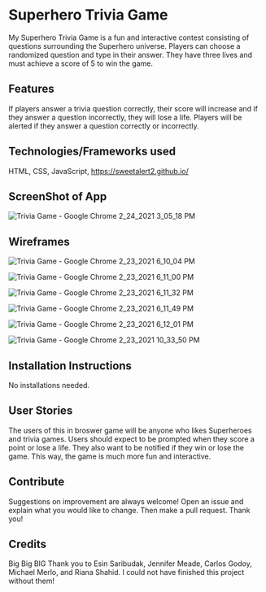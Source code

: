 # Superhero Trivia Game

My Superhero Trivia Game is a fun and interactive contest consisting of questions surrounding the Superhero universe. Players can choose a randomized question and type in their answer. They have three lives and must achieve a score of 5 to win the game.

## Features

If players answer a trivia question correctly, their score will increase and if they answer a question incorrectly, they will lose a life. Players will be alerted if they answer a question correctly or incorrectly.   

## Technologies/Frameworks used

HTML,
CSS,
JavaScript,
https://sweetalert2.github.io/

## ScreenShot of App

![Trivia Game - Google Chrome 2_24_2021 3_05_18 PM](https://user-images.githubusercontent.com/47430018/109059025-bb624280-76b1-11eb-9215-0c10a68c45ac.png)

## Wireframes

![Trivia Game - Google Chrome 2_23_2021 6_10_04 PM](https://user-images.githubusercontent.com/47430018/108920550-d3c75400-7602-11eb-87ea-b6c7e827ebb8.png)

![Trivia Game - Google Chrome 2_23_2021 6_11_00 PM](https://user-images.githubusercontent.com/47430018/108920588-e5a8f700-7602-11eb-96fd-b12174093fd7.png)

![Trivia Game - Google Chrome 2_23_2021 6_11_32 PM](https://user-images.githubusercontent.com/47430018/108920604-ed689b80-7602-11eb-9116-f15e00981ebb.png)

![Trivia Game - Google Chrome 2_23_2021 6_11_49 PM](https://user-images.githubusercontent.com/47430018/108920622-f6596d00-7602-11eb-8eac-cb70cfc37e48.png)

![Trivia Game - Google Chrome 2_23_2021 6_12_01 PM](https://user-images.githubusercontent.com/47430018/108920638-fc4f4e00-7602-11eb-9c45-f272789bd464.png)

![Trivia Game - Google Chrome 2_23_2021 10_33_50 PM](https://user-images.githubusercontent.com/47430018/108943666-4cd8a280-7627-11eb-8674-c12b99b3b734.png)

## Installation Instructions

No installations needed.

## User Stories

The users of this in broswer game will be anyone who likes Superheroes and trivia games. Users should expect to be prompted when they score a point or lose a life. They also want to be notified if they win or lose the game. This way, the game is much more fun and interactive.

## Contribute

Suggestions on improvement are always welcome! Open an issue and explain what you would like to change. Then make a pull request. Thank you!

## Credits

Big Big BIG Thank you to Esin Saribudak, Jennifer Meade, Carlos Godoy, Michael Merlo, and Riana Shahid. I could not have finished this project without them!